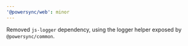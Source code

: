 ```yaml
---
'@powersync/web': minor
---
```


Removed `js-logger` dependency, using the logger helper exposed by `@powersync/common`.
